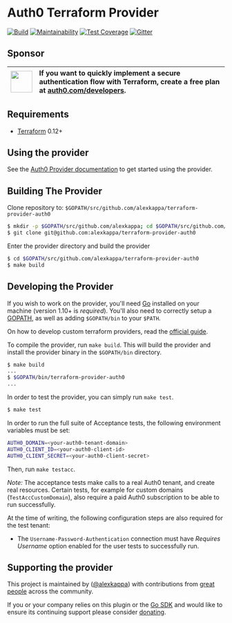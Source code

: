 Auth0 Terraform Provider
========================

[![Build](https://github.com/alexkappa/terraform-provider-auth0/workflows/Build/badge.svg)](https://github.com/alexkappa/terraform-provider-auth0/actions)
[![Maintainability](https://api.codeclimate.com/v1/badges/9c49c10286123b716c79/maintainability)](https://codeclimate.com/github/alexkappa/terraform-provider-auth0/maintainability)
[![Test Coverage](https://api.codeclimate.com/v1/badges/9c49c10286123b716c79/test_coverage)](https://codeclimate.com/github/alexkappa/terraform-provider-auth0/test_coverage)
[![Gitter](https://badges.gitter.im/terraform-provider-auth0/community.svg)](https://gitter.im/terraform-provider-auth0/community)

Sponsor
-------

| <img width="50" src="https://cdn.auth0.com/blog/open-source-sponsorship.png"> | <div style="text-align: left;">If you want to quickly implement a secure authentication flow with Terraform, create a free plan at [auth0.com/developers](https://auth0.com/developers?utm_source=GHsponsor&utm_medium=GHsponsor&utm_campaign=terraform_auth0_provider&utm_content=auth).</div> |
| :---------------------------------------------------------------------------: | :---------------------------------------------------------------------------------------------------------------------------------------------------------------------------------------------------------------------------------------------------------------------------------------------- |

Requirements
------------

-	[Terraform](https://www.terraform.io/downloads.html) 0.12+

Using the provider
------------------

See the [Auth0 Provider documentation](https://registry.terraform.io/providers/alexkappa/auth0/latest/docs) to get started using the provider.

Building The Provider
---------------------

Clone repository to: `$GOPATH/src/github.com/alexkappa/terraform-provider-auth0`

```sh
$ mkdir -p $GOPATH/src/github.com/alexkappa; cd $GOPATH/src/github.com/alexkappa
$ git clone git@github.com:alexkappa/terraform-provider-auth0
```

Enter the provider directory and build the provider

```sh
$ cd $GOPATH/src/github.com/alexkappa/terraform-provider-auth0
$ make build
```

Developing the Provider
-----------------------

If you wish to work on the provider, you'll need [Go](http://www.golang.org) installed on your machine (version 1.10+ is *required*). You'll also need to correctly setup a [GOPATH](http://golang.org/doc/code.html#GOPATH), as well as adding `$GOPATH/bin` to your `$PATH`.

On how to develop custom terraform providers, read the [official guide](https://www.terraform.io/docs/extend/writing-custom-providers.html).

To compile the provider, run `make build`. This will build the provider and install the provider binary in the `$GOPATH/bin` directory.

```sh
$ make build
...
$ $GOPATH/bin/terraform-provider-auth0
...
```

In order to test the provider, you can simply run `make test`.

```sh
$ make test
```

In order to run the full suite of Acceptance tests, the following environment variables must be set:

```sh
AUTH0_DOMAIN=<your-auth0-tenant-domain>
AUTH0_CLIENT_ID=<your-auth0-client-id>
AUTH0_CLIENT_SECRET=<your-auth0-client-secret>
```

Then, run `make testacc`. 

*Note:* The acceptance tests make calls to a real Auth0 tenant, and create real resources. Certain tests, for example
for custom domains (`TestAccCustomDomain`), also require a paid Auth0 subscription to be able to run successfully. 

At the time of writing, the following configuration steps are also required for the test tenant:

* The `Username-Password-Authentication` connection must have _Requires Username_ option enabled for the user tests to 
successfully run.

Supporting the provider
-----------------------

This project is maintained by ([@alexkappa](https://github.com/alexkappa)) with contributions from [great people](https://github.com/alexkappa/terraform-provider-auth0/graphs/contributors) across the community. 

If you or your company relies on this plugin or the [Go SDK](https://github.com/go-auth0/auth0) and would like to ensure its continuing support please consider [donating](https://github.com/sponsors/alexkappa).
